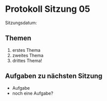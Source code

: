 # Protokoll Sitzung 05 #

Sitzungsdatum:

## Themen ##

  1. erstes Thema
  2. zweites Thema
  3. drittes Thema!


## Aufgaben zu nächsten Sitzung ##

  * Aufgabe
  * noch eine Aufgabe?
